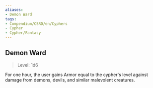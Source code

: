 ```yaml
---
aliases:
- Demon Ward
tags:
- Compendium/CSRD/en/Cyphers
- Cypher
- Cypher/Fantasy
---
```


  
## Demon Ward  
>Level: 1d6  
  
For one hour, the user gains Armor equal to the cypher's level against damage from demons, devils, and similar malevolent creatures.